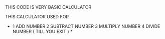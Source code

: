 THIS CODE IS VERY BASIC CALCULATOR 

THIS CALCULATOR USED FOR 
* 1 ADD NUMBER
2 SUBTRACT NUMBER
3 MULTIPLY NUMBER
4 DIVIDE NUMBER
( TILL YOU EXIT ) * 
